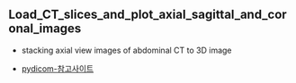## Load_CT_slices_and_plot_axial_sagittal_and_coronal_images
- stacking axial view images of abdominal CT to 3D image

- [pydicom-참고사이트](https://pydicom.github.io/pydicom/stable/auto_examples/image_processing/reslice.html#sphx-glr-auto-examples-image-processing-reslice-py)
